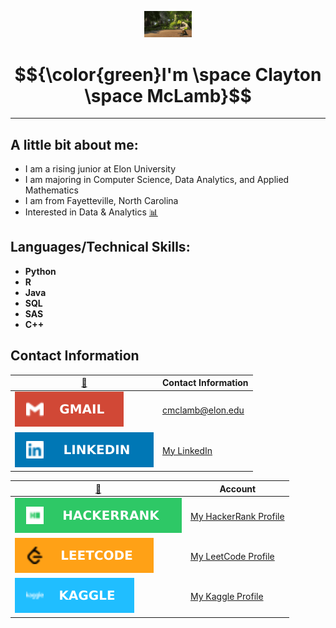 <p align="center"><img width=15%" src="https://github.com/claytonmclamb/claytonmclamb/blob/main/shreck.gif" alt="lang image here" /></p>

# $${\color{green}I'm \space Clayton \space McLamb}$$


---
  
## A little bit about me:
  
  * I am a rising junior at Elon University
  * I am majoring in Computer Science, Data Analytics, and Applied Mathematics 
  * I am from Fayetteville, North Carolina
  * Interested in Data & Analytics [📊](#-analytics-)

## Languages/Technical Skills:

  * **Python**
  * **R**
  * **Java**
  * **SQL**
  * **SAS**
  * **C++**



## Contact Information

|  [📱](#-contact-)                                                                     | Contact Information  |
|-------------------------------------------------------------------------------------------------------------|----------------------|
| <div><img src="https://github.com/claytonmclamb/claytonmclamb/blob/main/gmail.svg"/> | cmclamb@elon.edu|
| <img src="https://github.com/claytonmclamb/claytonmclamb/blob/main/linkedin.svg"/> | [My LinkedIn](www.linkedin.com/in/clayton-mclamb) |



| [👨](#-social-) | Account |
| ---------------------------------------------------------------------------------------------------------------- | ------------------------------------------------------------------ |
| <img src="https://github.com/claytonmclamb/claytonmclamb/blob/main/hackerrank.svg"/> | [My HackerRank Profile](https://www.hackerrank.com/cmclamb?hr_r=1) |
| <img src="https://github.com/claytonmclamb/claytonmclamb/blob/main/leetcode.svg"/>     | [My LeetCode Profile](https://leetcode.com/claytonmclamb) |
| <img src="https://github.com/claytonmclamb/claytonmclamb/blob/main/kaggle.svg"/> | [My Kaggle Profile](https://www.kaggle.com/claytonmclamb) | 


    

